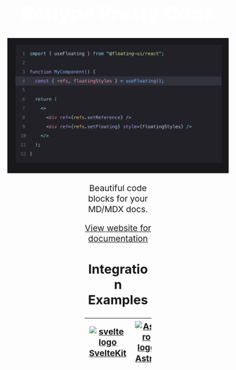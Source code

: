 <div style="align:center;text-align:center;">

<h1 align="center" style="font-size: 2.8rem; font-weight: 900; color: white;">Rehype Pretty Code</h1>

<p align="center">
  <a href="https://rehype-pretty.pages.dev" target="_blank" rel="noopener noreferrer">
    <img width="750" src="./.github/images/screenshot.png" alt="screenshot" />
  </a>
</p>

<div align="center" style="font-size: 1.2rem; margin-left: auto;
            margin-right: auto;
            width: 30%">

Beautiful code blocks for your MD/MDX docs.

[View website for documentation](https://rehype-pretty.pages.dev)

## Integration Examples


| <a href="https://github.com/rehype-pretty/rehype-pretty-code/tree/master/examples/sveltekit"><img src="https://api.iconify.design/vscode-icons:file-type-svelte.svg" alt="svelte logo" width="100" style="padding:1px;" /> <br/> [SvelteKit](./examples/sveltekit)</a> | <a href="https://github.com/rehype-pretty/rehype-pretty-code/tree/master/examples/astro"><img src="https://api.iconify.design/vscode-icons:file-type-astro.svg" alt="Astro logo" width="100" style="padding:1px;" /><br/> [Astro](./examples/astro)</a> | <a href="https://github.com/rehype-pretty/rehype-pretty-code/tree/master/examples/cdn/index.html"><img src="https://api.iconify.design/vscode-icons:file-type-html.svg" alt="html logo" width="100" style="padding:1px;" /><br/> [CDN](./examples/cdn/index.html)</a> |
|---|---|---|

</div>
